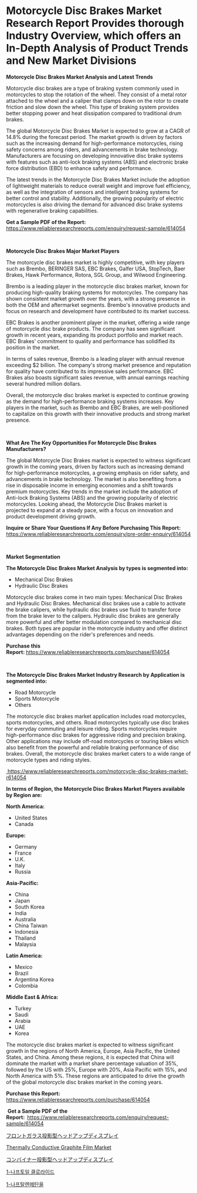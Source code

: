 <p><h1>Motorcycle Disc Brakes Market Research Report Provides thorough Industry Overview, which offers an In-Depth Analysis of Product Trends and New Market Divisions</h1></p><p><strong>Motorcycle Disc Brakes Market Analysis and Latest Trends</strong></p>
<p><p>Motorcycle disc brakes are a type of braking system commonly used in motorcycles to stop the rotation of the wheel. They consist of a metal rotor attached to the wheel and a caliper that clamps down on the rotor to create friction and slow down the wheel. This type of braking system provides better stopping power and heat dissipation compared to traditional drum brakes.</p><p>The global Motorcycle Disc Brakes Market is expected to grow at a CAGR of 14.8% during the forecast period. The market growth is driven by factors such as the increasing demand for high-performance motorcycles, rising safety concerns among riders, and advancements in brake technology. Manufacturers are focusing on developing innovative disc brake systems with features such as anti-lock braking systems (ABS) and electronic brake force distribution (EBD) to enhance safety and performance.</p><p>The latest trends in the Motorcycle Disc Brakes Market include the adoption of lightweight materials to reduce overall weight and improve fuel efficiency, as well as the integration of sensors and intelligent braking systems for better control and stability. Additionally, the growing popularity of electric motorcycles is also driving the demand for advanced disc brake systems with regenerative braking capabilities.</p></p>
<p><strong>Get a Sample PDF of the Report:&nbsp;</strong> <a href="https://www.reliableresearchreports.com/enquiry/request-sample/614054">https://www.reliableresearchreports.com/enquiry/request-sample/614054</a></p>
<p>&nbsp;</p>
<p><strong>Motorcycle Disc Brakes Major Market Players</strong></p>
<p><p>The motorcycle disc brakes market is highly competitive, with key players such as Brembo, BERINGER SAS, EBC Brakes, Galfer USA, StopTech, Baer Brakes, Hawk Performance, Rotora, SGL Group, and Wilwood Engineering. </p><p>Brembo is a leading player in the motorcycle disc brakes market, known for producing high-quality braking systems for motorcycles. The company has shown consistent market growth over the years, with a strong presence in both the OEM and aftermarket segments. Brembo's innovative products and focus on research and development have contributed to its market success.</p><p>EBC Brakes is another prominent player in the market, offering a wide range of motorcycle disc brake products. The company has seen significant growth in recent years, expanding its product portfolio and market reach. EBC Brakes' commitment to quality and performance has solidified its position in the market.</p><p>In terms of sales revenue, Brembo is a leading player with annual revenue exceeding $2 billion. The company's strong market presence and reputation for quality have contributed to its impressive sales performance. EBC Brakes also boasts significant sales revenue, with annual earnings reaching several hundred million dollars.</p><p>Overall, the motorcycle disc brakes market is expected to continue growing as the demand for high-performance braking systems increases. Key players in the market, such as Brembo and EBC Brakes, are well-positioned to capitalize on this growth with their innovative products and strong market presence.</p></p>
<p>&nbsp;</p>
<p><strong>What Are The Key Opportunities For Motorcycle Disc Brakes Manufacturers?</strong></p>
<p><p>The global Motorcycle Disc Brakes market is expected to witness significant growth in the coming years, driven by factors such as increasing demand for high-performance motorcycles, a growing emphasis on rider safety, and advancements in brake technology. The market is also benefiting from a rise in disposable income in emerging economies and a shift towards premium motorcycles. Key trends in the market include the adoption of Anti-lock Braking Systems (ABS) and the growing popularity of electric motorcycles. Looking ahead, the Motorcycle Disc Brakes market is projected to expand at a steady pace, with a focus on innovation and product development driving growth.</p></p>
<p><strong>Inquire or Share Your Questions If Any Before Purchasing This Report:</strong> <a href="https://www.reliableresearchreports.com/enquiry/pre-order-enquiry/614054">https://www.reliableresearchreports.com/enquiry/pre-order-enquiry/614054</a></p>
<p>&nbsp;</p>
<p><strong>Market Segmentation</strong></p>
<p><strong>The Motorcycle Disc Brakes Market Analysis by types is segmented into:</strong></p>
<p><ul><li>Mechanical Disc Brakes</li><li>Hydraulic Disc Brakes</li></ul></p>
<p><p>Motorcycle disc brakes come in two main types: Mechanical Disc Brakes and Hydraulic Disc Brakes. Mechanical disc brakes use a cable to activate the brake calipers, while hydraulic disc brakes use fluid to transfer force from the brake lever to the calipers. Hydraulic disc brakes are generally more powerful and offer better modulation compared to mechanical disc brakes. Both types are popular in the motorcycle industry and offer distinct advantages depending on the rider's preferences and needs.</p></p>
<p><strong>Purchase this Report:&nbsp;</strong><a href="https://www.reliableresearchreports.com/purchase/614054">https://www.reliableresearchreports.com/purchase/614054</a></p>
<p>&nbsp;</p>
<p><strong>The Motorcycle Disc Brakes Market Industry Research by Application is segmented into:</strong></p>
<p><ul><li>Road Motorcycle</li><li>Sports Motorcycle</li><li>Others</li></ul></p>
<p><p>The motorcycle disc brakes market application includes road motorcycles, sports motorcycles, and others. Road motorcycles typically use disc brakes for everyday commuting and leisure riding. Sports motorcycles require high-performance disc brakes for aggressive riding and precision braking. Other applications may include off-road motorcycles or touring bikes which also benefit from the powerful and reliable braking performance of disc brakes. Overall, the motorcycle disc brakes market caters to a wide range of motorcycle types and riding styles.</p></p>
<p><a href="https://www.reliableresearchreports.com/motorcycle-disc-brakes-market-r614054">&nbsp;https://www.reliableresearchreports.com/motorcycle-disc-brakes-market-r614054</a></p>
<p><strong>In terms of Region, the Motorcycle Disc Brakes Market Players available by Region are:</strong></p>
<p>
    <p> <strong> North America: </strong>
        <ul>
            <li>United States</li>
            <li>Canada</li>
        </ul>
        </p> 
    <p> <strong> Europe: </strong>
        <ul>
            <li>Germany</li>
            <li>France</li>
            <li>U.K.</li>
            <li>Italy</li>
            <li>Russia</li>
        </ul>
        </p> 
    <p> <strong> Asia-Pacific: </strong>
        <ul>
            <li>China</li>
            <li>Japan</li>
            <li>South Korea</li>
            <li>India</li>
            <li>Australia</li>
            <li>China Taiwan</li>
            <li>Indonesia</li>
            <li>Thailand</li>
            <li>Malaysia</li>
        </ul>
        </p> 
    <p> <strong> Latin America: </strong>
        <ul>
            <li>Mexico</li>
            <li>Brazil</li>
            <li>Argentina Korea</li>
            <li>Colombia</li>
        </ul>
        </p> 
    <p> <strong> Middle East & Africa: </strong>
        <ul>
            <li>Turkey</li>
            <li>Saudi</li>
            <li>Arabia</li>
            <li>UAE</li>
            <li>Korea</li>
        </ul>
    </p>
    </p>
<p><p>The motorcycle disc brakes market is expected to witness significant growth in the regions of North America, Europe, Asia Pacific, the United States, and China. Among these regions, it is expected that China will dominate the market with a market share percentage valuation of 35%, followed by the US with 25%, Europe with 20%, Asia Pacific with 15%, and North America with 5%. These regions are anticipated to drive the growth of the global motorcycle disc brakes market in the coming years.</p></p>
<p><strong>Purchase this Report: </strong><a href="https://www.reliableresearchreports.com/purchase/614054">https://www.reliableresearchreports.com/purchase/614054</a></p>
<p>&nbsp;<strong>Get a Sample PDF of the Report:&nbsp;&nbsp;</strong><a href="https://www.reliableresearchreports.com/enquiry/request-sample/614054">https://www.reliableresearchreports.com/enquiry/request-sample/614054</a></p>
<p><strong></strong></p>
<p><p><a href="https://github.com/ihabdkwlxs948/Market-Research-Report-List-2/blob/main/971754199692.md">フロントガラス投影型ヘッドアップディスプレイ</a></p><p><a href="https://github.com/JuliaFadel1922/Market-Research-Report-List-1/blob/main/thermally-conductive-graphite-film-market.md">Thermally Conductive Graphite Film Market</a></p><p><a href="https://github.com/DayanaRunolfsdottir/Market-Research-Report-List-1/blob/main/552880999691.md">コンバイナー投影型ヘッドアップディスプレイ</a></p><p><a href="https://github.com/jntpkh496620/Market-Research-Report-List-2/blob/main/217356191050.md">1-나프토일 클로라이드</a></p><p><a href="https://github.com/nicolaseller56452023/Market-Research-Report-List-1/blob/main/837943791049.md">1-나프탈렌메탄올</a></p></p>
